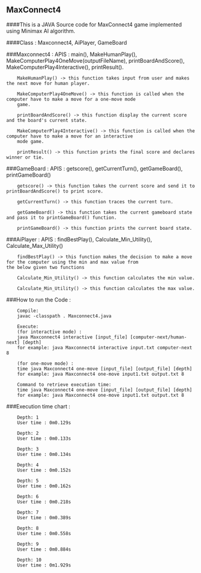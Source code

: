 ## MaxConnect4

####This is a JAVA Source code for MaxConnect4 game implemented using Minimax AI algorithm.

####Class : Maxconnect4, AiPlayer, GameBoard
	 
###Maxconnect4 :
        APIS : main(), MakeHumanPlay(),  MakeComputerPlay4OneMove(outputFileName), printBoardAndScore(),        
               MakeComputerPlay4Interactive(), printResult().
	

        MakeHumanPlay() -> this function takes input from user and makes the next move for human player.

        MakeComputerPlay4OneMove() -> this function is called when the computer have to make a move for a one-move mode 
        game.

        printBoardAndScore() -> this function display the current score and the board's current state.

        MakeComputerPlay4Interactive() -> this function is called when the computer have to make a move for an interactive  
        mode game.

        printResult() -> this function prints the final score and declares winner or tie.

        
###GameBoard :
        APIS : getscore(), getCurrentTurn(), getGameBoard(), printGameBoard()

        getscore() -> this function takes the current score and send it to printBoardAndScore() to print score.
        
        getCurrentTurn() -> this function traces the current turn.
        
        getGameBoard() -> this function takes the current gameboard state and pass it to printGameBoard() function.
        
        printGameBoard() -> this function prints the current board state.
        

###AiPlayer :
        APIS : findBestPlay(), Calculate_Min_Utility(), Calculate_Max_Utility()

        findBestPlay() -> this function makes the decision to make a move for the computer using the min and max value from                           the below given two functions

        Calculate_Min_Utility() -> this function calculates the min value.
        
        Calculate_Min_Utility() -> this function calculates the max value.


###How to run the Code :

        Compile:
        javac -classpath . Maxconnect4.java
	
        Execute:
        (for interactive mode) :
        java Maxconnect4 interactive [input_file] [computer-next/human-next] [depth]  
        for example: java Maxconnect4 interactive input.txt computer-next 8

        (for one-move mode) :
        time java Maxconnect4 one-move [input_file] [output_file] [depth]  
        for example: java Maxconnect4 one-move input1.txt output.txt 8

        Command to retrieve execution time:
        time java Maxconnect4 one-move [input_file] [output_file] [depth]  
        for example: java Maxconnect4 one-move input1.txt output.txt 8


###Execution time chart :
        
        Depth: 1
        User time : 0m0.129s

        Depth: 2
        User time : 0m0.133s

        Depth: 3
        User time : 0m0.134s

        Depth: 4
        User time : 0m0.152s

        Depth: 5
        User time : 0m0.162s

        Depth: 6
        User time : 0m0.218s

        Depth: 7
        User time : 0m0.389s

        Depth: 8
        User time : 0m0.558s

        Depth: 9
        User time : 0m0.884s

        Depth: 10
        User time : 0m1.929s

